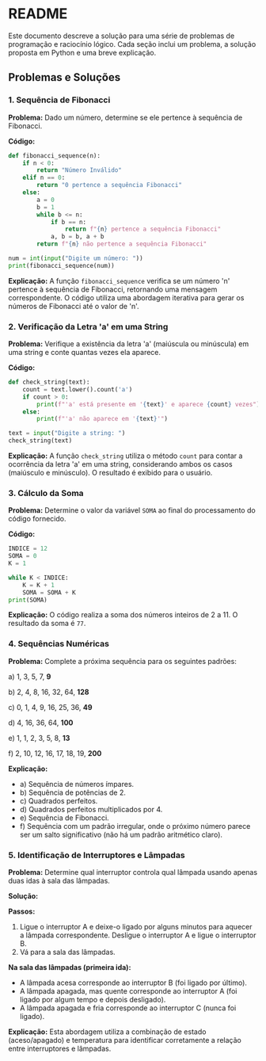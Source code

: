 # README

Este documento descreve a solução para uma série de problemas de programação e raciocínio lógico. Cada seção inclui um problema, a solução proposta em Python e uma breve explicação.

## Problemas e Soluções

### 1. Sequência de Fibonacci

**Problema:** Dado um número, determine se ele pertence à sequência de Fibonacci.

**Código:**

```python
def fibonacci_sequence(n):
    if n < 0:
        return "Número Inválido"
    elif n == 0:
        return "0 pertence a sequência Fibonacci"
    else:
        a = 0
        b = 1
        while b <= n:
            if b == n:
                return f"{n} pertence a sequência Fibonacci"
            a, b = b, a + b
        return f"{n} não pertence a sequência Fibonacci"

num = int(input("Digite um número: "))
print(fibonacci_sequence(num))
```

**Explicação:**  A função `fibonacci_sequence` verifica se um número 'n' pertence à sequência de Fibonacci, retornando uma mensagem correspondente. O código utiliza uma abordagem iterativa para gerar os números de Fibonacci até o valor de 'n'.


### 2. Verificação da Letra 'a' em uma String

**Problema:** Verifique a existência da letra 'a' (maiúscula ou minúscula) em uma string e conte quantas vezes ela aparece.

**Código:**

```python
def check_string(text):
    count = text.lower().count('a')
    if count > 0:
        print(f"'a' está presente em '{text}' e aparece {count} vezes")
    else:
        print(f"'a' não aparece em '{text}'")

text = input("Digite a string: ")
check_string(text)
```

**Explicação:**  A função `check_string` utiliza o método `count` para contar a ocorrência da letra 'a' em uma string, considerando ambos os casos (maiúsculo e minúsculo). O resultado é exibido para o usuário.


### 3. Cálculo da Soma

**Problema:** Determine o valor da variável `SOMA` ao final do processamento do código fornecido.

**Código:**

```python
INDICE = 12
SOMA = 0
K = 1

while K < INDICE:
    K = K + 1
    SOMA = SOMA + K
print(SOMA)
```
**Explicação:** O código realiza a soma dos números inteiros de 2 a 11. O resultado da soma é `77`.


### 4. Sequências Numéricas

**Problema:** Complete a próxima sequência para os seguintes padrões:

a) 1, 3, 5, 7, __9__

b) 2, 4, 8, 16, 32, 64, __128__

c) 0, 1, 4, 9, 16, 25, 36, __49__

d) 4, 16, 36, 64, __100__

e) 1, 1, 2, 3, 5, 8, __13__

f) 2, 10, 12, 16, 17, 18, 19, __200__

**Explicação:**

- a) Sequência de números ímpares.
- b) Sequência de potências de 2.
- c) Quadrados perfeitos.
- d) Quadrados perfeitos multiplicados por 4.
- e) Sequência de Fibonacci.
- f) Sequência com um padrão irregular, onde o próximo número parece ser um salto significativo (não há um padrão aritmético claro).

### 5. Identificação de Interruptores e Lâmpadas

**Problema:** Determine qual interruptor controla qual lâmpada usando apenas duas idas à sala das lâmpadas.

**Solução:**

**Passos:**

1. Ligue o interruptor A e deixe-o ligado por alguns minutos para aquecer a lâmpada correspondente. Desligue o interruptor A e ligue o interruptor B.
2. Vá para a sala das lâmpadas.

**Na sala das lâmpadas (primeira ida):**

- A lâmpada acesa corresponde ao interruptor B (foi ligado por último).
- A lâmpada apagada, mas quente corresponde ao interruptor A (foi ligado por algum tempo e depois desligado).
- A lâmpada apagada e fria corresponde ao interruptor C (nunca foi ligado).

**Explicação:** Esta abordagem utiliza a combinação de estado (aceso/apagado) e temperatura para identificar corretamente a relação entre interruptores e lâmpadas.
